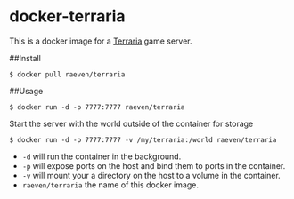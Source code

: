 # docker-terraria

This is a docker image for a [Terraria](https://terraria.org/) game server.

##Install

    $ docker pull raeven/terraria

##Usage
    
    $ docker run -d -p 7777:7777 raeven/terraria

Start the server with the world outside of the container for storage

    $ docker run -d -p 7777:7777 -v /my/terraria:/world raeven/terraria

*   `-d` will run the container in the background.
*   `-p` will expose ports on the host and bind them to ports in the container.
*   `-v` will mount your a directory on the host to a volume in the container.
*   `raeven/terraria` the name of this docker image. 

